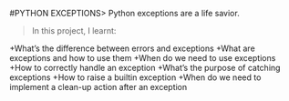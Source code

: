 #PYTHON EXCEPTIONS>
Python exceptions are a life savior.

>In this project, I learnt:

+What’s the difference between errors and exceptions
+What are exceptions and how to use them
+When do we need to use exceptions
+How to correctly handle an exception
+What’s the purpose of catching exceptions
+How to raise a builtin exception
+When do we need to implement a clean-up action after an exception
